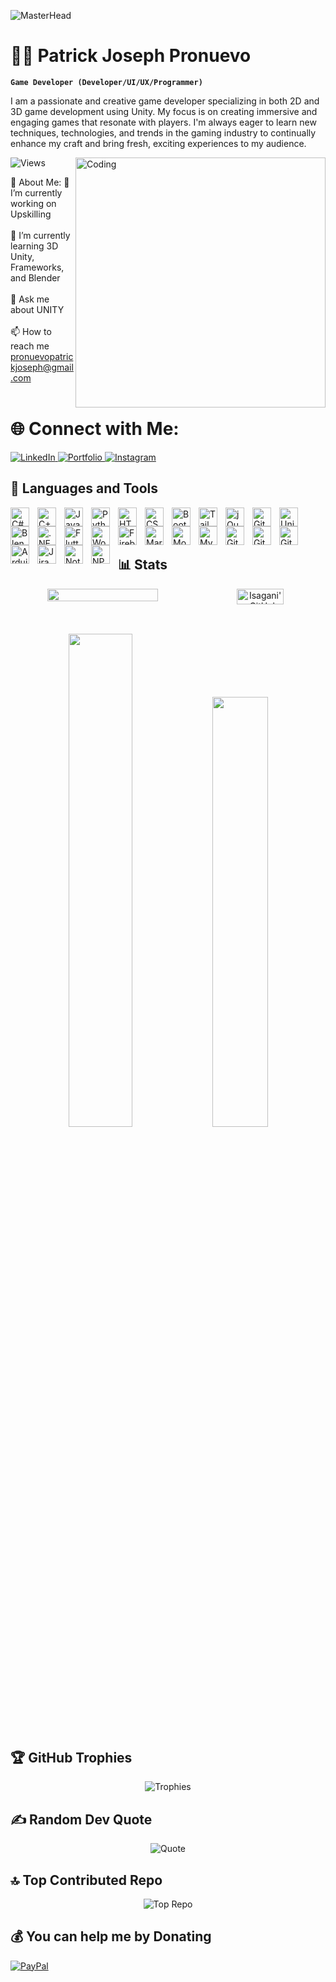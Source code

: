 ![MasterHead](https://media.licdn.com/dms/image/v2/D5616AQGQMjqAYI03Hg/profile-displaybackgroundimage-shrink_350_1400/profile-displaybackgroundimage-shrink_350_1400/0/1728461472530?e=1733961600&v=beta&t=_ubCppJLSYIUQHSbqLi9wWHW6CNNdSnHq9AW5W9m6IQ) 
# 👨‍💻 Patrick Joseph Pronuevo

**`Game Developer (Developer/UI/UX/Programmer)`**

I am a passionate and creative game developer specializing in both 2D and 3D game development using Unity. My focus is on creating immersive and engaging games that resonate with players. I'm always eager to learn new techniques, technologies, and trends in the gaming industry to continually enhance my craft and bring fresh, exciting experiences to my audience.

<img align="right" alt="Coding" width="400" src="https://media.tenor.com/fmNdyGN4z5kAAAAi/hacking-lucy.gif">
<img src="https://visitcount.itsvg.in/api?id=knjk&icon=0&color=0" alt="Views"/>

💫 About Me:
🔭 I’m currently working on Upskilling<br><br>
🌱 I’m currently learning 3D Unity, Frameworks, and Blender<br><br>
💬 Ask me about UNITY<br><br>
📫 How to reach me pronuevopatrickjoseph@gmail.com<br><br>

# 🌐 Connect with Me:
<a href="https://www.linkedin.com/in/patrick-joseph-pronuevo">
  <img src="https://img.shields.io/badge/LinkedIn-%230A66C2.svg?logo=LinkedIn&logoColor=white" alt="LinkedIn" />
</a>
<a href="https://patrickjoseph-pronuevos-portfolio.vercel.app/">
  <img src="https://img.shields.io/badge/Portfolio-%231DBF7E.svg?logo=about.me&logoColor=white" alt="Portfolio" />
</a>
<a href="https://instagram.com/3x.joseph">
  <img src="https://img.shields.io/badge/Instagram-%23E4405F.svg?logo=Instagram&logoColor=white" alt="Instagram" />
</a>

## 🧰 Languages and Tools

<img align="left" alt="C#" width="30px" style="padding-right:10px;" src="https://cdn.jsdelivr.net/gh/devicons/devicon/icons/csharp/csharp-original.svg"/>
<img align="left" alt="C++" width="30px" style="padding-right:10px;" src="https://cdn.jsdelivr.net/gh/devicons/devicon/icons/cplusplus/cplusplus-original.svg"/>
<img align="left" alt="Java" width="30px" style="padding-right:10px;" src="https://cdn.jsdelivr.net/gh/devicons/devicon/icons/java/java-original.svg"/>
<img align="left" alt="Python" width="30px" style="padding-right:10px;" src="https://cdn.jsdelivr.net/gh/devicons/devicon/icons/python/python-original.svg"/>

<img align="left" alt="HTML5" width="30px" style="padding-right:10px;" src="https://cdn.jsdelivr.net/gh/devicons/devicon/icons/html5/html5-original.svg"/>
<img align="left" alt="CSS3" width="30px" style="padding-right:10px;" src="https://cdn.jsdelivr.net/gh/devicons/devicon/icons/css3/css3-original.svg"/>
<img align="left" alt="Bootstrap" width="30px" style="padding-right:10px;" src="https://cdn.jsdelivr.net/gh/devicons/devicon/icons/bootstrap/bootstrap-original.svg"/>
<img align="left" alt="TailwindCSS" width="30px" style="padding-right:10px;" src="https://cdn.jsdelivr.net/gh/devicons/devicon/icons/tailwindcss/tailwindcss-original.svg"/>
<img align="left" alt="jQuery" width="30px" style="padding-right:10px;" src="https://cdn.jsdelivr.net/gh/devicons/devicon/icons/jquery/jquery-original.svg"/>
<img align="left" alt="GitHub Pages" width="30px" style="padding-right:10px;" src="https://cdn.jsdelivr.net/gh/devicons/devicon/icons/github/github-original.svg"/>

<img align="left" alt="Unity" width="30px" style="padding-right:10px;" src="https://cdn.jsdelivr.net/gh/devicons/devicon/icons/unity/unity-original.svg"/>
<img align="left" alt="Blender" width="30px" style="padding-right:10px;" src="https://cdn.jsdelivr.net/gh/devicons/devicon/icons/blender/blender-original.svg"/>

<img align="left" alt=".NET" width="30px" style="padding-right:10px;" src="https://cdn.jsdelivr.net/gh/devicons/devicon/icons/dot-net/dot-net-original.svg"/>
<img align="left" alt="Flutter" width="30px" style="padding-right:10px;" src="https://cdn.jsdelivr.net/gh/devicons/devicon/icons/flutter/flutter-original.svg"/>
<img align="left" alt="WordPress" width="30px" style="padding-right:10px;" src="https://cdn.jsdelivr.net/gh/devicons/devicon/icons/wordpress/wordpress-original.svg"/>

<img align="left" alt="Firebase" width="30px" style="padding-right:10px;" src="https://cdn.jsdelivr.net/gh/devicons/devicon/icons/firebase/firebase-original.svg"/>
<img align="left" alt="MariaDB" width="30px" style="padding-right:10px;" src="https://cdn.jsdelivr.net/gh/devicons/devicon/icons/mariadb/mariadb-original.svg"/>
<img align="left" alt="MongoDB" width="30px" style="padding-right:10px;" src="https://cdn.jsdelivr.net/gh/devicons/devicon/icons/mongodb/mongodb-original.svg"/>
<img align="left" alt="MySQL" width="30px" style="padding-right:10px;" src="https://cdn.jsdelivr.net/gh/devicons/devicon/icons/mysql/mysql-original.svg"/>

<img align="left" alt="Git" width="30px" style="padding-right:10px;" src="https://cdn.jsdelivr.net/gh/devicons/devicon/icons/git/git-original.svg"/>
<img align="left" alt="GitHub" width="30px" style="padding-right:10px;" src="https://cdn.jsdelivr.net/gh/devicons/devicon/icons/github/github-original.svg"/>
<img align="left" alt="GitLab" width="30px" style="padding-right:10px;" src="https://cdn.jsdelivr.net/gh/devicons/devicon/icons/gitlab/gitlab-original.svg"/>

<img align="left" alt="Arduino" width="30px" style="padding-right:10px;" src="https://cdn.jsdelivr.net/gh/devicons/devicon/icons/arduino/arduino-original.svg"/>
<img align="left" alt="Jira" width="30px" style="padding-right:10px;" src="https://cdn.jsdelivr.net/gh/devicons/devicon/icons/jira/jira-original.svg"/>
<img align="left" alt="Notion" width="30px" style="padding-right:10px;" src="https://cdn.jsdelivr.net/gh/devicons/devicon/icons/notion/notion-original.svg"/>
<img align="left" alt="NPM" width="30px" style="padding-right:10px;" src="https://upload.wikimedia.org/wikipedia/commons/d/db/Npm-logo.svg"/>

<br /> <!-- Ensures a break after the last group -->

<br /> <!-- This additional break separates the icons from the Stats header -->


## 📊 Stats

<div align="center">
  <!-- Top: Streak stats -->
  <div style="display: flex; justify-content: space-around; width: 100%;">
    <img src="https://github-readme-streak-stats.herokuapp.com/?user=patPron&theme=panda&hide_border=false" width="60%">
    <a href="https://github.com/patPron">
      <img src="https://github-profile-summary-cards.vercel.app/api/cards/profile-details?username=patPron&theme=panda&hide_border=false&include_all_commits=true&count_private=false" alt="Isagani's GitHub Contribution" width="60%">
    </a>
  </div>
  
  <!-- Bottom: Other stats side by side -->
  <img src="https://github-readme-stats.vercel.app/api?username=patPron&theme=panda&hide_border=false&include_all_commits=true&count_private=false" width="45%">
  <img src="https://github-readme-stats.vercel.app/api/top-langs/?username=patPron&theme=panda&hide_border=false&include_all_commits=true&count_private=false&layout=compact" width="42%">
</div>
 
## 🏆 GitHub Trophies
<p align="center">
 <img src="https://github-profile-trophy.vercel.app/?username=3xjoseph&theme=tokyonight&no-frame=false&no-bg=false&margin-w=4&row=1&column=3" alt="Trophies"/>
</p>

## ✍️ Random Dev Quote
<p align="center">
 <img src="https://quotes-github-readme.vercel.app/api?type=vetical&theme=tokyonight" alt="Quote"/>
</p>

## 🔝 Top Contributed Repo
<p align="center">
 <img src="https://github-contributor-stats.vercel.app/api?username=3xjoseph&limit=5&theme=tokyonight&combine_all_yearly_contributions=true" alt="Top Repo"/>
</p>

## 💰 You can help me by Donating
[![PayPal](https://img.shields.io/badge/PayPal-00457C?style=for-the-badge&logo=paypal&logoColor=white)](https://paypal.me/3xjosephpro) 

